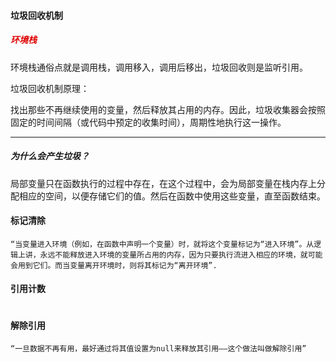 #### 垃圾回收机制


##### <font color="#dd0000">环境栈</font>
环境栈通俗点就是调用栈，调用移入，调用后移出，垃圾回收则是监听引用。


垃圾回收机制原理：

找出那些不再继续使用的变量，然后释放其占用的内存。因此，垃圾收集器会按照固定的时间间隔（或代码中预定的收集时间），周期性地执行这一操作。

---

##### 为什么会产生垃圾？

局部变量只在函数执行的过程中存在，在这个过程中，会为局部变量在栈内存上分配相应的空间，以便存储它们的值。然后在函数中使用这些变量，直至函数结束。


#### 标记清除

```
“当变量进入环境（例如，在函数中声明一个变量）时，就将这个变量标记为“进入环境”。从逻辑上讲，永远不能释放进入环境的变量所占用的内存，因为只要执行流进入相应的环境，就可能会用到它们。而当变量离开环境时，则将其标记为“离开环境”.
```

#### 引用计数

```
```

#### 解除引用

```
“一旦数据不再有用，最好通过将其值设置为null来释放其引用——这个做法叫做解除引用”
```